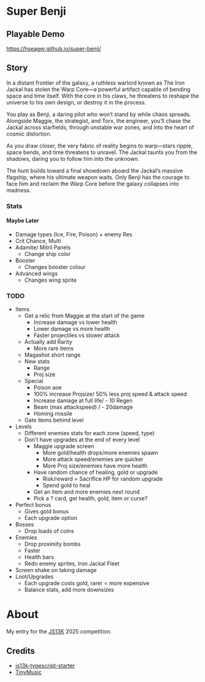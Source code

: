 # Super Benji

## Playable Demo

https://hseager.github.io/super-benji/

## Story

In a distant frontier of the galaxy, a ruthless warlord known as The Iron Jackal has stolen the Warp Core—a powerful artifact capable of bending space and time itself. With the core in his claws, he threatens to reshape the universe to his own design, or destroy it in the process.

You play as Benji, a daring pilot who won’t stand by while chaos spreads. Alongside Maggie, the strategist, and Torx, the engineer, you’ll chase the Jackal across starfields, through unstable war zones, and into the heart of cosmic distortion.

As you draw closer, the very fabric of reality begins to warp—stars ripple, space bends, and time threatens to unravel. The Jackal taunts you from the shadows, daring you to follow him into the unknown.

The hunt builds toward a final showdown aboard the Jackal’s massive flagship, where his ultimate weapon waits. Only Benji has the courage to face him and reclaim the Warp Core before the galaxy collapses into madness.

### Stats

#### Maybe Later

- Damage types (Ice, Fire, Poison) + enemy Res
- Crit Chance, Multi
- Adamite/ Mitril Panels
  - Change ship color
- Booster
  - Changes booster colour
- Advanced wings
  - Changes wing sprite

### TODO

- Items
  - Get a relic from Maggie at the start of the game
    - Increase damage vs lower health
    - Lower damage vs more health
    - Faster projectiles vs slower attack
  - Actually add Rarity
    - More rare items
  - Magashot short range
  - New stats
    - Range
    - Proj size
  - Special
    - Poison aoe
    - 100% increase Projsize/ 50% less proj speed & attack speed
    - Increase damage at full life/ - 10 Regen
    - Beam (max attackspeed) / - 20damage
    - Homing missile
  - Gate items behind level
- Levels
  - Different enemies stats for each zone (speed, type)
  - Don't have upgrades at the end of every level
    - Maggie upgrade screen
      - More gold/health drops/more enemies spawn
      - More attack speed/enemies are quicker
      - More Proj size/enemies have more health
    - Have random chance of healing, gold or upgrade
      - Risk/reward = Sacrifice HP for random upgrade
      - Spend gold to heal
    - Get an item and more enemies next round
    - Pick a ? card, get health, gold, item or curse?
- Perfect bonus
  - Gives gold bonus
  - Each upgrade option
- Bosses
  - Drop loads of coins
- Enemies
  - Drop proximity bombs
  - Faster
  - Health bars
  - Redo enemy sprites, Iron Jackal Fleet
- Screen shake on taking damage
- Loot/Upgrades
  - Each upgrade costs gold, rarer = more expensive
  - Balance stats, add more downsizes

# About

My entry for the [JS13K](https://js13kgames.com/) 2025 competition.

## Credits

- [js13k-typescript-starter](https://github.com/roblouie/js13k-typescript-starter)
- [TinyMusic](https://github.com/kevincennis/TinyMusic)
